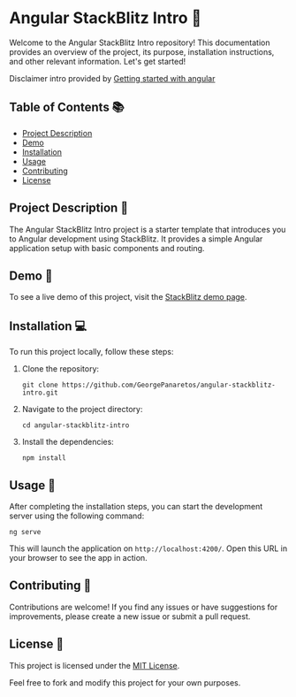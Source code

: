 # Angular StackBlitz Intro 🚀

Welcome to the Angular StackBlitz Intro repository! This documentation provides an overview of the project, its purpose, installation instructions, and other relevant information. Let's get started!

Disclaimer intro provided by [Getting started with angular](https://angular.io/start)

## Table of Contents 📚

- [Project Description](#project-description-)
- [Demo](#demo-)
- [Installation](#installation-)
- [Usage](#usage-)
- [Contributing](#contributing-)
- [License](#license-)

## Project Description 📝

The Angular StackBlitz Intro project is a starter template that introduces you to Angular development using StackBlitz. It provides a simple Angular application setup with basic components and routing.

## Demo 🎥

To see a live demo of this project, visit the [StackBlitz demo page](https://stackblitz.com/edit/angular-apjpq1).

## Installation 💻

To run this project locally, follow these steps:

1. Clone the repository:

   ```
   git clone https://github.com/GeorgePanaretos/angular-stackblitz-intro.git
   ```

2. Navigate to the project directory:

   ```
   cd angular-stackblitz-intro
   ```

3. Install the dependencies:

   ```
   npm install
   ```

## Usage 🚀

After completing the installation steps, you can start the development server using the following command:

```
ng serve
```

This will launch the application on `http://localhost:4200/`. Open this URL in your browser to see the app in action.

## Contributing 👥

Contributions are welcome! If you find any issues or have suggestions for improvements, please create a new issue or submit a pull request.

## License 📄

This project is licensed under the [MIT License](https://github.com/GeorgePanaretos/angular-stackblitz-intro/blob/main/LICENSE).

Feel free to fork and modify this project for your own purposes.
